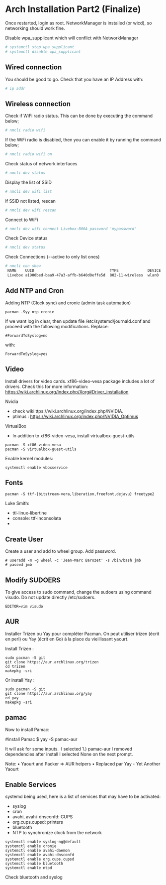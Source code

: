 # Arch Installation Part2 (Finalize)

Once restarted, login as root.
NetworkManager is installed (or wicd), so networking should work fine.

Disable wpa_supplicant which will conflict with NetworkManager
```bash
# systemctl stop wpa_supplicant
# systemctl disable wpa_supplicant
```

## Wired connection

You should be good to go. Check that you have an IP Address with:
```bash
# ip addr
```


## Wireless connection

Check if WiFi radio status. This can be done by executing the command below;
```bash
# nmcli radio wifi
```

If the WiFi radio is disabled, then you can enable it by running the command below;
```bash
# nmcli radio wifi on
```

Check status of network interfaces
```bash
# nmcli dev status                 
```

Display the list of SSID
```bash
# nmcli dev wifi list
```

 If SSID not listed, rescan
```bash
# nmcli dev wifi rescan
```

Connect to WiFi
```bash
# nmcli dev wifi connect Livebox-B00A password 'mypassword'
```

Check Device status
```bash
# nmcli dev status
```

Check Connections (--active to only list ones)
```bash
# nmcli con show                               
 NAME    UUID                                  TYPE             DEVICE 
 Livebox a1900bed-baa9-47a3-affb-b640d0effe5d  802-11-wireless  wlan0
```


## Add NTP and Cron

Adding NTP (Clock sync) and cronie (admin task automation)

```
pacman -Syy ntp cronie
```

If we want log in clear, then update file /etc/systemd/journald.conf and proceed with the following modifications. Replace:

```
#ForwardToSyslog=no
```
with:
```
ForwardToSyslog=yes
```


## Video

Install drivers for video cards. xf86-video-vesa package includes a lot of drivers.
Check this for more information: https://wiki.archlinux.org/index.php/Xorg#Driver_installation

Nvidia 
- check wiki ttps://wiki.archlinux.org/index.php/NVIDIA. 
- ptimus : https://wiki.archlinux.org/index.php/NVIDIA_Optimus

VirtualBox
- In addition to xf86-video-vesa, install virtualbox-guest-utils

```
pacman -S xf86-video-vesa
pacman -S virtualbox-guest-utils
```

Enable kernel modules:
```
systemctl enable vboxservice
```


## Fonts

```
pacman -S ttf-{bitstream-vera,liberation,freefont,dejavu} freetype2
```

Luke Smith:
- ttl-linux-libertine
- console: ttf-inconsolata
- 

## Create User

Create a user and add to wheel group. Add password.

```
# useradd -m -g wheel -c 'Jean-Marc Barozet' -s /bin/bash jmb 
# passwd jmb
```


## Modify SUDOERS

To give access to sudo command, change the sudoers using command visudo. Do not update directly /etc/sudoers.
```
EDITOR=vim visudo
```


## AUR

Installer Trizen ou Yay pour compléter Pacman.
On peut utiliser trizen (écrit en perl) ou Yay (écrit en Go) à la place du vieillissant yaourt.

Install Trizen :

```
sudo pacman -S git
git clone https://aur.archlinux.org/trizen
cd trizen
makepkg -sri
```

Or install Yay :

```
sudo pacman -S git
git clone https://aur.archlinux.org/yay
cd yay
makepkg -sri
```


## pamac

Now to install Pamac:

#install Pamac
$ yay -S pamac-aur

It will ask for some inputs.  I selected 1.) pamac-aur
I removed dependencies after install
I selected None on the next prompt.



Note:
	• Yaourt and Packer => AUR helpers
	• Replaced par Yay - Yet Another Yaourt




## Enable Services

systemd being used, here is a list of services that may have to be activated:
- syslog
- cron
- avahi, avahi-dnsconfd: CUPS
- org.cups.cupsd: printers
- bluetooth
- NTP to synchronize clock from the network

```
systemctl enable syslog-ng@default
systemctl enable cronie
systemctl enable avahi-daemon
systemctl enable avahi-dnsconfd
systemctl enable org.cups.cupsd
systemctl enable bluetooth
systemctl enable ntpd
```


Check bluetooth and syslog

